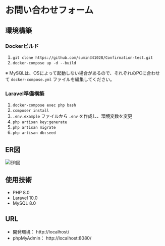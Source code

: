 # お問い合わせフォーム

## 環境構築

### Dockerビルド

1. `git clone https://github.com/sumin341028/Confirmation-test.git`
2. `docker-compose up -d --build`

※ MySQLは、OSによって起動しない場合があるので、それぞれのPCに合わせて `docker-compose.yml` ファイルを編集してください。

### Laravel準備構築

1. `docker-compose exec php bash`
2. `composer install`
3. `.env.example` ファイルから `.env` を作成し、環境変数を変更
4. `php artisan key:generate`
5. `php artisan migrate`
6. `php artisan db:seed`

## ER図

![ER図](contact_er_drawio.png)

## 使用技術

- PHP 8.0  
- Laravel 10.0  
- MySQL 8.0  

## URL

- 開発環境： http://localhost/  
- phpMyAdmin： http://localhost:8080/